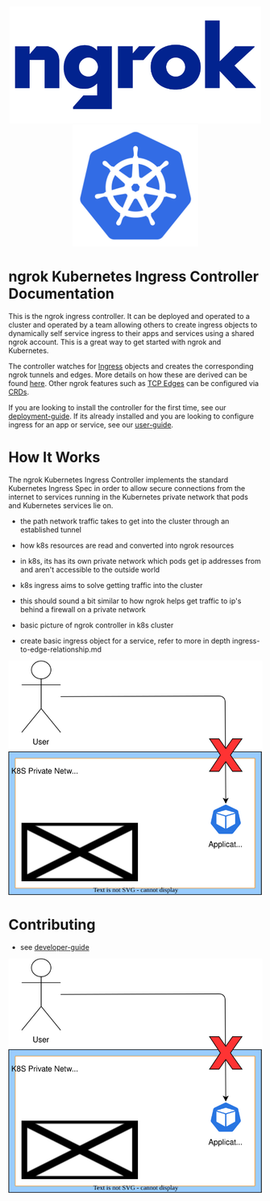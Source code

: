 <p align="center">
  <a href="https://ngrok.com">
    <img src="./assets/images/ngrok-blue-lrg.png" alt="ngrok Logo" width="500" url="https://ngrok.com" />
  </a>
  <a href="https://kubernetes.io/">
  <img src="./assets/images/Kubernetes-icon-color.svg.png" alt="Kubernetes logo" width="250" />
  </a>
</p>

# ngrok Kubernetes Ingress Controller Documentation

This is the ngrok ingress controller. It can be deployed and operated to a cluster and operated by a team allowing others to create ingress objects to dynamically self service ingress to their apps and services using a shared ngrok account. This is a great way to get started with ngrok and Kubernetes.

The controller watches for [Ingress](http://kubernetes.io/docs/user-guide/ingress/) objects and creates the corresponding ngrok tunnels and edges. More details on how these are derived can be found [here](./user-guide/ingress-to-edge-relationship.md). Other ngrok features such as [TCP Edges](TODO) can be configured via [CRDs](TODO).

If you are looking to install the controller for the first time, see our [deployment-guide](./TODO).
If its already installed and you are looking to configure ingress for an app or service, see our [user-guide](./TODO).

# How It Works

The ngrok Kubernetes Ingress Controller implements the standard Kubernetes Ingress Spec in order to allow secure connections from the internet to services running in the Kubernetes private network that pods and Kubernetes services lie on.



- the path network traffic takes to get into the cluster through an established tunnel
- how k8s resources are read and converted into ngrok resources


- in k8s, its has its own private network which pods get ip addresses from and aren't accessible to the outside world
- k8s ingress aims to solve getting traffic into the cluster
- this should sound a bit similar to how ngrok helps get traffic to ip's behind a firewall on a private network
- basic picture of ngrok controller in k8s cluster
- create basic ingress object for a service, refer to more in depth ingress-to-edge-relationship.md


![k8s-basic](./assets/diagrams/index/k8s-basic.svg)


# Contributing
 - see [developer-guide](./TODO)


<img src="./assets/diagrams/index/k8s-basic.svg">

